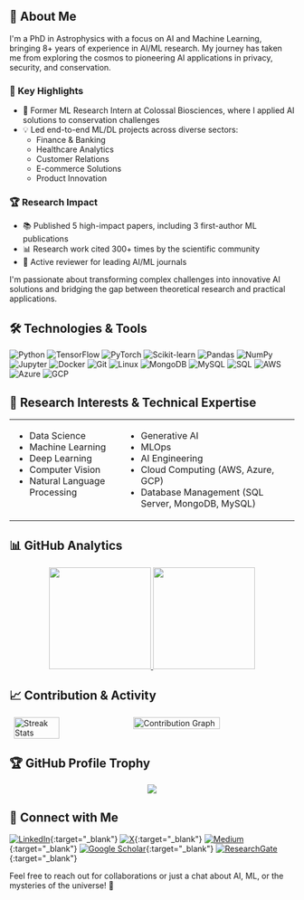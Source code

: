 ## 🚀 About Me

I'm a PhD in Astrophysics with a focus on AI and Machine Learning, bringing 8+ years of experience in AI/ML research. My journey has taken me from exploring the cosmos to pioneering AI applications in privacy, security, and conservation.

### 🎯 Key Highlights
- 🔬 Former ML Research Intern at Colossal Biosciences, where I applied AI solutions to conservation challenges
- 💡 Led end-to-end ML/DL projects across diverse sectors:
  - Finance & Banking
  - Healthcare Analytics
  - Customer Relations
  - E-commerce Solutions
  - Product Innovation

### 🏆 Research Impact
- 📚 Published 5 high-impact papers, including 3 first-author ML publications
- 📊 Research work cited 300+ times by the scientific community
- 👥 Active reviewer for leading AI/ML journals

I'm passionate about transforming complex challenges into innovative AI solutions and bridging the gap between theoretical research and practical applications.

## 🛠️ Technologies & Tools

![Python](https://img.shields.io/badge/-Python-3776AB?style=flat-square&logo=python&logoColor=white)
![TensorFlow](https://img.shields.io/badge/-TensorFlow-FF6F00?style=flat-square&logo=tensorflow&logoColor=white)
![PyTorch](https://img.shields.io/badge/-PyTorch-EE4C2C?style=flat-square&logo=pytorch&logoColor=white)
![Scikit-learn](https://img.shields.io/badge/-Scikit--learn-F7931E?style=flat-square&logo=scikit-learn&logoColor=white)
![Pandas](https://img.shields.io/badge/-Pandas-150458?style=flat-square&logo=pandas&logoColor=white)
![NumPy](https://img.shields.io/badge/-NumPy-013243?style=flat-square&logo=numpy&logoColor=white)
![Jupyter](https://img.shields.io/badge/-Jupyter-F37626?style=flat-square&logo=jupyter&logoColor=white)
![Docker](https://img.shields.io/badge/-Docker-2496ED?style=flat-square&logo=docker&logoColor=white)
![Git](https://img.shields.io/badge/-Git-F05032?style=flat-square&logo=git&logoColor=white)
![Linux](https://img.shields.io/badge/-Linux-FCC624?style=flat-square&logo=linux&logoColor=black)
![MongoDB](https://img.shields.io/badge/-MongoDB-47A248?style=flat-square&logo=mongodb&logoColor=white)
![MySQL](https://img.shields.io/badge/-MySQL-4479A1?style=flat-square&logo=mysql&logoColor=white)
![SQL](https://img.shields.io/badge/-SQL-CC2927?style=flat-square&logo=microsoft-sql-server&logoColor=white)
![AWS](https://img.shields.io/badge/-AWS-232F3E?style=flat-square&logo=amazon-aws&logoColor=white)
![Azure](https://img.shields.io/badge/-Azure-0089D6?style=flat-square&logo=microsoft-azure&logoColor=white)
![GCP](https://img.shields.io/badge/-GCP-4285F4?style=flat-square&logo=google-cloud&logoColor=white)

## 🔬 Research Interests & Technical Expertise

<table>
  <tr>
    <td valign="top">
      <ul>
        <li>Data Science</li>
        <li>Machine Learning</li>
        <li>Deep Learning</li>
        <li>Computer Vision</li>
        <li>Natural Language Processing</li>
      </ul>
    </td>
    <td valign="top">
      <ul>
        <li>Generative AI</li>
        <li>MLOps</li>
        <li>AI Engineering</li>
        <li>Cloud Computing (AWS, Azure, GCP)</li>
        <li>Database Management (SQL Server, MongoDB, MySQL)</li>
      </ul>
    </td>
  </tr>
</table>


## 📊 GitHub Analytics

<p align="center">
  <a href="https://github.com/abhishek-jana">
    <img height="180em" src="https://github-readme-stats.vercel.app/api?username=abhishek-jana&show_icons=true&theme=radical&include_all_commits=true&count_private=true"/>
    <img height="180em" src="https://github-readme-stats.vercel.app/api/top-langs/?username=abhishek-jana&layout=compact&langs_count=8&theme=radical"/>
  </a>
</p>

## 📈 Contribution & Activity

<div style="display: flex; justify-content: center; gap: 10px;">
  <img width="40%" src="https://github-readme-streak-stats.herokuapp.com/?user=abhishek-jana&theme=radical" alt="Streak Stats"/>
  <img width="55%" src="https://github-profile-summary-cards.vercel.app/api/cards/profile-details?username=abhishek-jana&theme=radical" alt="Contribution Graph"/>
</div>

## 🏆 GitHub Profile Trophy
<p align="center">
  <a href="https://github.com/ryo-ma/github-profile-trophy">
    <img src="https://github-profile-trophy.vercel.app/?username=abhishek-jana&theme=radical&row=1&column=6"/>
  </a>
</p>

## 🤝 Connect with Me

[![LinkedIn](https://img.shields.io/badge/-LinkedIn-0077B5?style=flat-square&logo=linkedin&logoColor=white)](https://www.linkedin.com/in/ajana-1992/){:target="_blank"}
[![X](https://img.shields.io/badge/-X-000000?style=flat-square&logo=x&logoColor=white)](https://x.com/AbhishekJana15){:target="_blank"}
[![Medium](https://img.shields.io/badge/-Medium-12100E?style=flat-square&logo=medium&logoColor=white)](https://abhijana.medium.com/){:target="_blank"}
[![Google Scholar](https://img.shields.io/badge/-Google%20Scholar-4285F4?style=flat-square&logo=google-scholar&logoColor=white)](https://scholar.google.com/citations?user=DCN3neAAAAAJ&hl=en){:target="_blank"}
[![ResearchGate](https://img.shields.io/badge/-ResearchGate-00CCBB?style=flat-square&logo=researchgate&logoColor=white)](https://www.researchgate.net/profile/Abhishek-Jana-5){:target="_blank"}

Feel free to reach out for collaborations or just a chat about AI, ML, or the mysteries of the universe! 🌌

